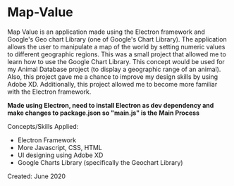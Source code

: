 # Map-Value
Map Value is an application made using the Electron framework and Google's Geo chart Library (one of Google's Chart Library). The application allows the user to manipulate a map of the world by setting numeric values to different geographic regions. This was a small project that allowed me to learn how to use the Google Chart Library. This concept would be used for my Animal Database project (to display a geographic range of an animal). Also, this project gave me a chance to improve my design skills by using Adobe XD. Additionally, this project allowed me to become more familiar with the Electron framework.

**Made using Electron, need to install Electron as dev dependency and make changes to package.json so "main.js" is the Main Process**

Concepts/Skills Applied:
- Electron Framework
- More Javascript, CSS, HTML
- UI designing using Adobe XD
- Google Charts Library (specifically the Geochart Library)

Created: June 2020
